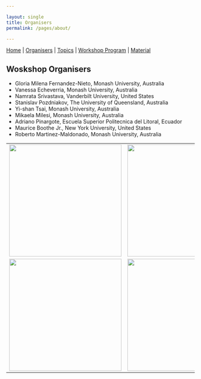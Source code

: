 ```yaml
---

layout: single
title: Organisers
permalink: /pages/about/

---
```


[Home]({{site.baseurl}}/index) | [Organisers]({{site.baseurl}}/pages/about) | [Topics]({{site.baseurl}}/pages/topics) | [Workshop Program]({{site.baseurl}}/pages/program) | 
[Material]({{site.baseurl}}/pages/material)

## Woskshop Organisers

- Gloria Milena Fernandez-Nieto, Monash University, Australia
- Vanessa Echeverria, Monash University, Australia
- Namrata Srivastava, Vanderbilt University, United States
- Stanislav Pozdniakov, The University of Queensland, Australia
- Yi-shan Tsai, Monash University, Australia
- Mikaela Milesi, Monash University, Australia
- Adriano Pinargote, Escuela Superior Politecnica del Litoral, Ecuador 
- Maurice Boothe Jr., New York University, United States
- Roberto Martinez-Maldonado, Monash University, Australia

<table border=0>
  <tr>
    <td><img src="{{site.baseurl}}/images/MonashLogo.jpg" width="300"></td>
    <td><img src="{{site.baseurl}}/images/VanderbiltUniversity.jpeg" width="300"></td>
    <td><img src="{{site.baseurl}}/images/QueenslandLogo.png" width="300"></td>

  </tr>
  <tr>
    <td><img src="{{site.baseurl}}/images/Espol.png" width="300"></td>
    <td><img src="{{site.baseurl}}/images/NYU.png" width="300"></td>
    <td></td>
  </tr>
</table>


